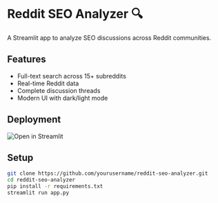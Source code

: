 # Reddit SEO Analyzer 🔍

A Streamlit app to analyze SEO discussions across Reddit communities.

## Features
- Full-text search across 15+ subreddits
- Real-time Reddit data
- Complete discussion threads
- Modern UI with dark/light mode

## Deployment
![Open in Streamlit](https://seoanswers.streamlit.app/)

## Setup
```bash
git clone https://github.com/yourusername/reddit-seo-analyzer.git
cd reddit-seo-analyzer
pip install -r requirements.txt
streamlit run app.py
